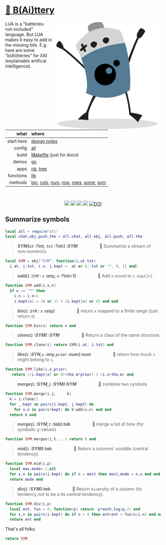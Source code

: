 # [:high_brightness: B(Ai)ttery](all.md)

<a href="all.md"><img align=right width=350 src="bat2.png"></a>

LUA is a "batteries-not-included" language.   But LUA makes it easy to add in the missing bits.
E.g. here are some "b(Ai)tteries" for XAI (explainable artifical intelligence).   


|what      | where |
|---------:|:------|
|start here| [design notes](design.md) |
|config    | [all](all.md)   |
|build     | [Makefile](https://github.com/timm/shortr/blob/master/etc/src/Makefile) (just for doco)  | 
|demos     | [go](go.md)  |
|apps      | [nb](nb.md), [tree](tree.md)  |
|functions | [lib](lib.md) |  
|methods   | [bin](bin.md), [cols](cols.md), [num](num.md), [row](row.md), [rows](rows.md), [some](some.md), [sym](sym.md) |

<br clear=all>
<p align=center>
<a href=".."><img src="https://img.shields.io/badge/Lua-%232C2D72.svg?logo=lua&logoColor=white"></a>
<a href=".."><img src="https://img.shields.io/badge/checked--by-syntastic-yellow?logo=Checkmarx&logoColor=white"></a>
<a href="https://github.com/timm/shortr/actions/workflows/tests.yml"><img src="https://github.com/timm/shortr/actions/workflows/tests.yml/badge.svg"></a>
<a href="https://opensource.org/licenses/BSD-2-Clause"><img  src="https://img.shields.io/badge/License-BSD%202--Clause-orange.svg?logo=opensourceinitiative&logoColor=white"></a>
<a href="https://zenodo.org/badge/latestdoi/206205826"> <img  src="https://zenodo.org/badge/206205826.svg" alt="DOI"></a> 
</p>

## Summarize symbols



```lua
local all = require"all"
local chat,obj,push,the = all.chat, all.obj, all.push, all.the
```


> ***SYM(`at` :?int, `txt` :?str) :SYM***&nbsp; &nbsp; &nbsp; &nbsp; &nbsp; &nbsp; &nbsp; &nbsp; &nbsp; :speech_balloon:  Summarize a stream of non-numerics.  



```lua
local SYM = obj("SYM", function(i,at,txt)
  i.at, i.txt, i.n, i.kept =  at or 0, txt or "", 0, {} end)
```


> ***add(`i` :`SYM` : `x` :any, `n` :?int=1)***&nbsp; &nbsp; &nbsp; &nbsp; &nbsp; &nbsp; &nbsp; &nbsp; &nbsp; :speech_balloon:  Add `n` count to `i.kept[n]` .  



```lua
function SYM.add(i,x,n)
  if x ~= "?" then 
    i.n = i.n+1
    i.kept[x] = (n or 1) + (i.kept[x] or 0) end end
```


> ***bin(`i` :`SYM` : `x` :any)***&nbsp; &nbsp; &nbsp; &nbsp; &nbsp; &nbsp; &nbsp; &nbsp; &nbsp; :speech_balloon:  return `x` mapped to a finite range (just return x)  



```lua
function SYM.bin(x) return x end
```


> ***clone(`i` :SYM) :SYM***&nbsp; &nbsp; &nbsp; &nbsp; &nbsp; &nbsp; &nbsp; &nbsp; &nbsp; :speech_balloon:  Return a class of the same structure.  



```lua
function SYM.clone(i) return SYM(i.at, i.txt) end
```


> ***like(`i` :SYN,`x` :any,`prior` :num):num***&nbsp; &nbsp; &nbsp; &nbsp; &nbsp; &nbsp; &nbsp; &nbsp; &nbsp; :speech_balloon:  return how much `x` might belong to `i`.  



```lua
function SYM.like(i,x,prior)
   return ((i.kept[x] or 0)+the.m*prior) / (i.n+the.m) end
```


> ***merge(`i` :SYM,`j` :SYM):SYM***&nbsp; &nbsp; &nbsp; &nbsp; &nbsp; &nbsp; &nbsp; &nbsp; &nbsp; :speech_balloon:  combine two symbols  



```lua
function SYM.merge(i,j,     k)
  k = i:clone()
  for _,kept in pairs{i.kept, j.kept} do
    for x,n in pairs(kept) do k:add(x,n) end end
  return k end
```


> ***merge(`i` :SYM,`t` :tab):tab***&nbsp; &nbsp; &nbsp; &nbsp; &nbsp; &nbsp; &nbsp; &nbsp; &nbsp; :speech_balloon:  merge a list of bins (for symbolic y-values)  



```lua
function SYM.merges(i,t,...) return t end
```


> ***mid(`i` :SYM):tab***&nbsp; &nbsp; &nbsp; &nbsp; &nbsp; &nbsp; &nbsp; &nbsp; &nbsp; :speech_balloon:  Return a columns' `mid`ddle (central tendency).  



```lua
function SYM.mid(i,p)
  local max,mode=-1,nil
  for x,n in pairs(i.kept) do if n > most then most,mode = n,x end end
  return mode end
```


> ***div(`i` :SYM):tab***&nbsp; &nbsp; &nbsp; &nbsp; &nbsp; &nbsp; &nbsp; &nbsp; &nbsp; :speech_balloon:  Return `div`ersity of a column (its tendency _not_ to be a its central tendency).  



```lua
function SYM.div(i,p)
  local ent, fun = 0, function(p) return -p*math.log(p,2) end
  for x,n in pairs(i.kept) do if n > 0 then ent=ent + fun(n/i.n) end end
  return ent end
```


That's all folks.



```lua
return SYM
```


